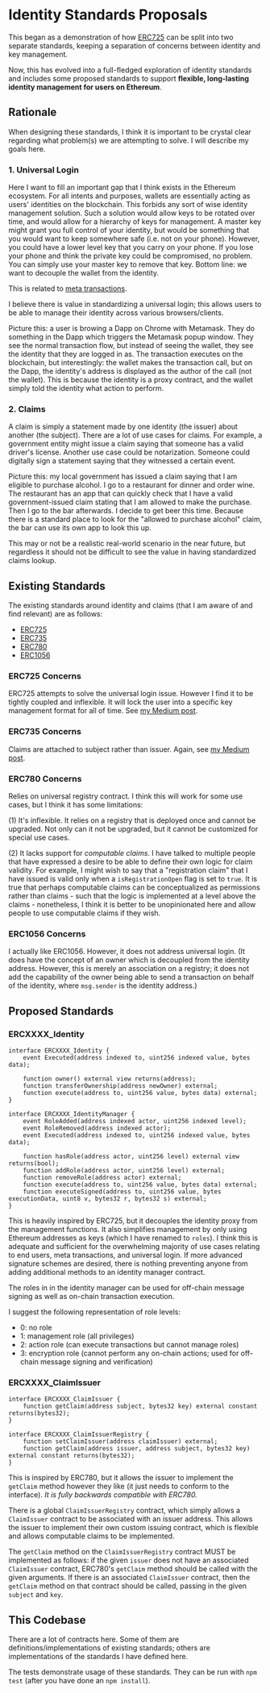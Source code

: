 # Identity Standards Proposals

This began as a demonstration of how [ERC725](https://github.com/ethereum/EIPs/issues/725) can be split into two separate standards, keeping a separation of concerns between identity and key management.

Now, this has evolved into a full-fledged exploration of identity standards and includes some proposed standards to support **flexible, long-lasting identity management for users on Ethereum**.

## Rationale

When designing these standards, I think it is important to be crystal clear regarding what problem(s) we are attempting to solve. I will describe my goals here.

### 1. Universal Login

Here I want to fill an important gap that I think exists in the Ethereum ecosystem. For all intents and purposes, wallets are essentially acting as users' identities on the blockchain. This forbids any sort of wise identity management solution. Such a solution would allow keys to be rotated over time, and would allow for a hierarchy of keys for management. A master key might grant you full control of your identity, but would be something that you would want to keep somewhere safe (i.e. not on your phone). However, you could have a lower level key that you carry on your phone. If you lose your phone and think the private key could be compromised, no problem. You can simply use your master key to remove that key. Bottom line: we want to decouple the wallet from the identity.

This is related to [meta transactions](https://medium.com/@austin_48503/ethereum-meta-transactions-90ccf0859e84).

I believe there is value in standardizing a universal login; this allows users to be able to manage their identity across various browsers/clients.

Picture this: a user is browing a Dapp on Chrome with Metamask. They do something in the Dapp which triggers the Metamask popup window. They see the normal transaction flow, but instead of seeing the wallet, they see the identity that they are logged in as. The transaction executes on the blockchain, but interestingly: the wallet makes the transaction call, but on the Dapp, the identity's address is displayed as the author of the call (not the wallet). This is because the identity is a proxy contract, and the wallet simply told the identity what action to perform.

### 2. Claims

A claim is simply a statement made by one identity (the issuer) about another (the subject). There are a lot of use cases for claims. For example, a government entity might issue a claim saying that someone has a valid driver's license. Another use case could be notarization. Someone could digitally sign a statement saying that they witnessed a certain event.

Picture this: my local government has issued a claim saying that I am eligible to purchase alcohol. I go to a restaurant for dinner and order wine. The restaurant has an app that can quickly check that I have a valid government-issued claim stating that I am allowed to make the purchase. Then I go to the bar afterwards. I decide to get beer this time. Because there is a standard place to look for the "allowed to purchase alcohol" claim, the bar can use its own app to look this up.

This may or not be a realistic real-world scenario in the near future, but regardless it should not be difficult to see the value in having standardized claims lookup.

## Existing Standards

The existing standards around identity and claims (that I am aware of and find relevant) are as follows:
- [ERC725](https://github.com/ethereum/EIPs/issues/725)
- [ERC735](https://github.com/ethereum/EIPs/issues/735)
- [ERC780](https://github.com/ethereum/EIPs/issues/780)
- [ERC1056](https://github.com/ethereum/EIPs/issues/1056)

### ERC725 Concerns

ERC725 attempts to solve the universal login issue. However I find it to be tightly coupled and inflexible. It will lock the user into a specific key management format for all of time. See [my Medium post](https://medium.com/@tyleryasaka/erc725-proposed-changes-ea2dc221136e).

### ERC735 Concerns

Claims are attached to subject rather than issuer. Again, see [my Medium post](https://medium.com/@tyleryasaka/erc725-proposed-changes-ea2dc221136e).

### ERC780 Concerns

 Relies on universal registry contract. I think this will work for some use cases, but I think it has some limitations:

 (1) It's inflexible. It relies on a registry that is deployed once and cannot be upgraded. Not only can it not be upgraded, but it cannot be customized for special use cases.

 (2) It lacks support for *computable claims*. I have talked to multiple people that have expressed a desire to be able to define their own logic for claim validity. For example, I might wish to say that a "registration claim" that I have issued is valid only when a `isRegistrationOpen` flag is set to `true`. It is true that perhaps computable claims can be conceptualized as permissions rather than claims - such that the logic is implemented at a level above the claims - nonetheless, I think it is better to be unopinionated here and allow people to use computable claims if they wish.

### ERC1056 Concerns

I actually like ERC1056. However, it does not address universal login. (It does have the concept of an owner which is decoupled from the identity address. However, this is merely an association on a registry; it does not add the capability of the owner being able to send a transaction on behalf of the identity, where `msg.sender` is the identity address.)

## Proposed Standards

### ERCXXXX_Identity

```
interface ERCXXXX_Identity {
    event Executed(address indexed to, uint256 indexed value, bytes data);

    function owner() external view returns(address);
    function transferOwnership(address newOwner) external;
    function execute(address to, uint256 value, bytes data) external;
}

interface ERCXXXX_IdentityManager {
    event RoleAdded(address indexed actor, uint256 indexed level);
    event RoleRemoved(address indexed actor);
    event Executed(address indexed to, uint256 indexed value, bytes data);

    function hasRole(address actor, uint256 level) external view returns(bool);
    function addRole(address actor, uint256 level) external;
    function removeRole(address actor) external;
    function execute(address to, uint256 value, bytes data) external;
    function executeSigned(address to, uint256 value, bytes executionData, uint8 v, bytes32 r, bytes32 s) external;
}
```

This is heavily inspired by ERC725, but it decouples the identity proxy from the management functions. It also simplifies management by only using Ethereum addresses as keys (which I have renamed to `roles`). I think this is adequate and sufficient for the overwhelming majority of use cases relating to end users, meta transactions, and universal login. If more advanced signature schemes are desired, there is nothing preventing anyone from adding additional methods to an identity manager contract.

The roles in in the identity manager can be used for off-chain message signing as well as on-chain transaction execution.

I suggest the following representation of role levels:

- 0: no role
- 1: management role (all privileges)
- 2: action role (can execute transactions but cannot manage roles)
- 3: encryption role (cannot perform any on-chain actions; used for off-chain message signing and verification)

### ERCXXXX_ClaimIssuer

```
interface ERCXXXX_ClaimIssuer {
    function getClaim(address subject, bytes32 key) external constant returns(bytes32);
}

interface ERCXXXX_ClaimIssuerRegistry {
    function setClaimIssuer(address claimIssuer) external;
    function getClaim(address issuer, address subject, bytes32 key) external constant returns(bytes32);
}
```

This is inspired by ERC780, but it allows the issuer to implement the `getClaim` method however they like (it just needs to conform to the interface). *It is fully backwards compatible with ERC780.*

There is a global `ClaimIssuerRegistry` contract, which simply allows a `ClaimIssuer` contract to be associated with an issuer address. This allows the issuer to implement their own custom issuing contract, which is flexible and allows computable claims to be implemented.

The `getClaim` method on the `ClaimIssuerRegistry` contract MUST be implemented as follows: if the given `issuer` does not have an associated `ClaimIssuer` contract, ERC780's `getClaim` method should be called with the given arguments. If there is an associated `ClaimIssuer` contract, then the `getClaim` method on that contract should be called, passing in the given `subject` and `key`.

## This Codebase

There are a lot of contracts here. Some of them are definitions/implementations of existing standards; others are implementations of the standards I have defined here.

The tests demonstrate usage of these standards. They can be run with `npm test` (after you have done an `npm install`).
